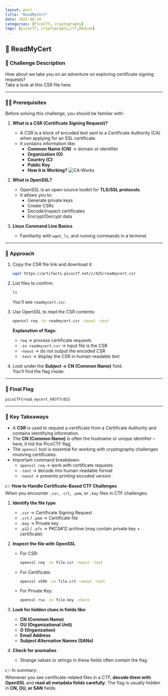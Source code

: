 ```yaml
---
layout: post
title: "ReadMyCert"
date: 2025-08-24
categories: [PicoCTF, cryptography]
tags: [picoctf, cryptography,ctf,Medium]
---
```


## 🔐 ReadMyCert

### 📌 Challenge Description
How about we take you on an adventure on exploring certificate signing requests?  
Take a look at this CSR file here.

---

### 🧑‍💻 Prerequisites
Before solving this challenge, you should be familiar with:

1. **What is a CSR (Certificate Signing Request)?**
   - A CSR is a block of encoded text sent to a Certificate Authority (CA) when applying for an SSL certificate.  
   - It contains information like:
     - **Common Name (CN)** → domain or identifier
     - **Organization (O)**
     - **Country (C)**
     - **Public Key**
     - **How it is Working?**
   ![CA-Works](https://www.eetimes.com/wp-content/uploads/media-1121045-2011-12-05-crh-arora-freescale-encryption-fig2.gif)

2. **What is OpenSSL?**
   - OpenSSL is an open-source toolkit for **TLS/SSL protocols**.
   - It allows you to:
     - Generate private keys
     - Create CSRs
     - Decode/inspect certificates
     - Encrypt/Decrypt data

3. **Linux Command Line Basics**
   - Familiarity with `wget`, `ls`, and running commands in a terminal.

---

### 🚀 Approach
1. Copy the CSR file link and download it:
   ```bash
   wget https://artifacts.picoctf.net/c/425/readmycert.csr
   ```

2. List files to confirm:
   ```bash
   ls
   ```
   You’ll see `readmycert.csr`.

3. Use OpenSSL to read the CSR contents:
   ```bash
   openssl req -in readmycert.csr -noout -text
   ```

   **Explanation of flags:**
   - `req` → process certificate requests
   - `-in readmycert.csr` → input file is the CSR
   - `-noout` → do not output the encoded CSR
   - `-text` → display the CSR in human-readable text

4. Look under the **Subject → CN (Common Name)** field.  
   You’ll find the flag inside.

---

### 🏁 Final Flag
```
picoCTF{read_mycert_693f7c03}
```

---

### 📝 Key Takeaways
- A **CSR** is used to request a certificate from a Certificate Authority and contains identifying information.  
- The **CN (Common Name)** is often the hostname or unique identifier – here, it hid the PicoCTF flag.  
- The `openssl` tool is essential for working with cryptography challenges involving certificates.  
- Important command breakdown:
  - `openssl req` → work with certificate requests
  - `-text` → decode into human-readable format
  - `-noout` → prevents printing encoded version  

👉 **How to Handle Certificate-Based CTF Challenges**  
When you encounter `.csr`, `.crt`, `.pem`, or `.key` files in CTF challenges:  
1. **Identify the file type**  
   - `.csr` → Certificate Signing Request  
   - `.crt` / `.pem` → Certificate file  
   - `.key` → Private key  
   - `.p12` / `.pfx` → PKCS#12 archive (may contain private key + certificate)  

2. **Inspect the file with OpenSSL**  
   - For CSR:  
     ```bash
     openssl req -in file.csr -noout -text
     ```
   - For Certificate:  
     ```bash
     openssl x509 -in file.crt -noout -text
     ```
   - For Private Key:  
     ```bash
     openssl rsa -in file.key -check
     ```

3. **Look for hidden clues in fields like:**  
   - **CN (Common Name)**  
   - **OU (Organizational Unit)**  
   - **O (Organization)**  
   - **Email Address**  
   - **Subject Alternative Names (SANs)**  

4. **Check for anomalies**  
   - Strange values or strings in these fields often contain the flag.  

👉 In summary:  
Whenever you see certificate-related files in a CTF, **decode them with OpenSSL** and **read all metadata fields carefully**. The flag is usually hidden in **CN, OU, or SAN** fields.